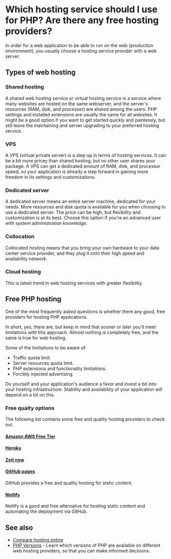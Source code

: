 # Which hosting service should I use for PHP? Are there any free hosting providers?

In order for a web application to be able to run on the web (production
environment), you usually choose a hosting service provider with a web server.

## Types of web hosting

### Shared hosting

A shared web hosting service or virtual hosting service is a service where many
websites are hosted on the same webserver, and the server's resources (RAM,
disk, and processor) are shared among the users. PHP settings and installed
extensions are usually the same for all websites. It might be a good option if
you want to get started quickly and painlessly, but still leave the maintaining
and server upgrading to your preferred hosting service.

### VPS

A VPS (virtual private server) is a step up in terms of hosting services. It
can be a bit more pricey than shared hosting, but no other user shares your
package. A VPS can get a dedicated amount of RAM, disk, and processor speed, so
your application is already a step forward in gaining more freedom in its
settings and customizations.

### Dedicated server

A dedicated server means an entire server machine, dedicated for your needs.
More resources and disk quota is available for you when choosing to use a
dedicated server. The price can be high, but flexibility and customization is
at its best. Choose this option if you're an advanced user with system
administration knowledge.

### Collocation

Collocated hosting means that you bring your own hardware to your data center
service provider, and they plug it onto their high speed and availability
network.

### Cloud hosting

This is latest trend in web hosting services with greater flexibility.

## Free PHP hosting

One of the most frequently asked questions is whether there any good, free
providers for hosting PHP applications.

In short, yes, there are, but keep in mind that sooner or later you'll meet
limitations with this approach. Almost nothing is completely free, and the same
is true for web hosting.

Some of the limitations to be aware of:

* Traffic quota limit.
* Server resources quota limit.
* PHP extensions and functionality limitations.
* Forcibly injected advertising.

Do yourself and your application's audience a favor and invest a bit into your
hosting infrastructure. Stability and availability of your application will
depend on a lot on this.

### Free quaity options

The following list contains some free and quality hosting providers to check out.

#### [Amazon AWS Free Tier](https://aws.amazon.com/free/)

#### [Heroku](https://www.heroku.com/)

#### [Zeit now](https://zeit.co)

#### [GitHub pages](https://pages.github.com)

GitHub provides a free and quality hosting for static content.

#### [Netlify](https://www.netlify.com)

Netlify is a good and free alternative for hosting static content and automating
the deployment via GitHub.

## See also

* [Compare hosting online](http://comparehosting.online/)
* [PHP Versions](http://phpversions.info/) - Learn which versions of PHP are
  available on different web hosting providers, so that you can make informed
  decisions.

